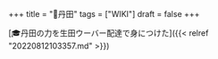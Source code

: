 +++
title = "📝丹田"
tags = ["WIKI"]
draft = false
+++

[🎓丹田の力を生田ウーバー配達で身につけた]({{< relref "20220812103357.md" >}})
